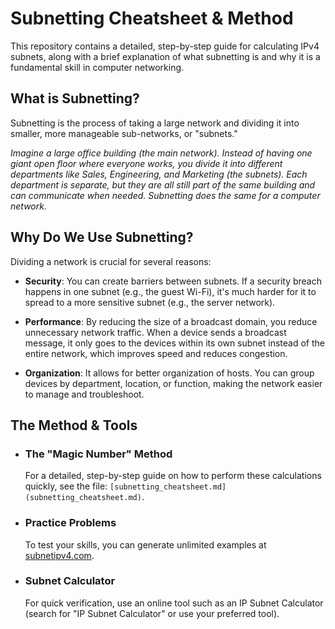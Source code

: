 # Subnetting Cheatsheet & Method

This repository contains a detailed, step-by-step guide for calculating IPv4 subnets, along with a brief explanation of what subnetting is and why it is a fundamental skill in computer networking.

## What is Subnetting?

Subnetting is the process of taking a large network and dividing it into smaller, more manageable sub-networks, or "subnets."

*Imagine a large office building (the main network). Instead of having one giant open floor where everyone works, you divide it into different departments like Sales, Engineering, and Marketing (the subnets). Each department is separate, but they are all still part of the same building and can communicate when needed. Subnetting does the same for a computer network.*

## Why Do We Use Subnetting?

Dividing a network is crucial for several reasons:

- **Security**: You can create barriers between subnets. If a security breach happens in one subnet (e.g., the guest Wi-Fi), it's much harder for it to spread to a more sensitive subnet (e.g., the server network).

- **Performance**: By reducing the size of a broadcast domain, you reduce unnecessary network traffic. When a device sends a broadcast message, it only goes to the devices within its own subnet instead of the entire network, which improves speed and reduces congestion.

- **Organization**: It allows for better organization of hosts. You can group devices by department, location, or function, making the network easier to manage and troubleshoot.

## The Method & Tools

- ### The "Magic Number" Method
  For a detailed, step-by-step guide on how to perform these calculations quickly, see the file: `[subnetting_cheatsheet.md](subnetting_cheatsheet.md)`.

- ### Practice Problems
  To test your skills, you can generate unlimited examples at [subnetipv4.com](https://subnetipv4.com).

- ### Subnet Calculator
  For quick verification, use an online tool such as an IP Subnet Calculator (search for "IP Subnet Calculator" or use your preferred tool).



